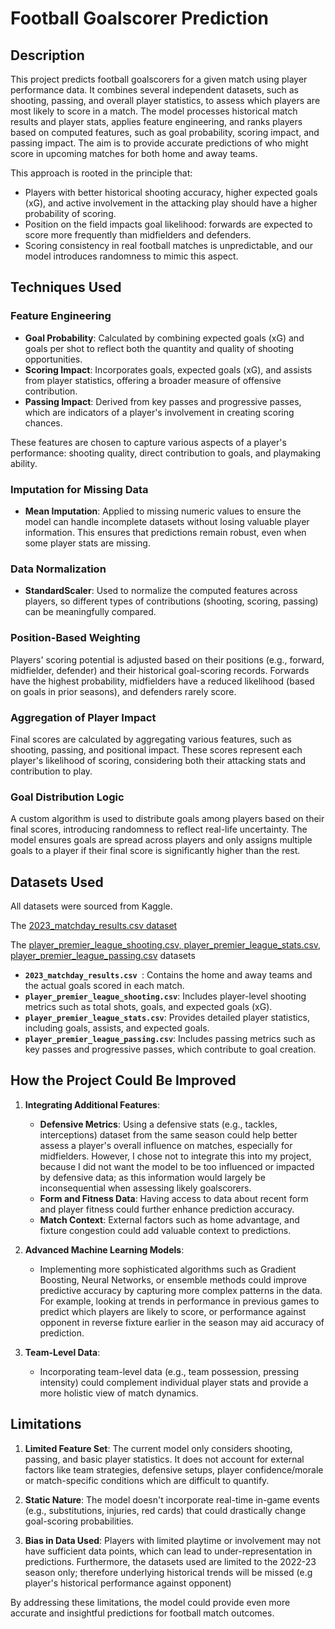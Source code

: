 # Football Goalscorer Prediction

## Description

This project predicts football goalscorers for a given match using player performance data. It combines several independent datasets, such as shooting, passing, and overall player statistics, to assess which players are most likely to score in a match. The model processes historical match results and player stats, applies feature engineering, and ranks players based on computed features, such as goal probability, scoring impact, and passing impact. The aim is to provide accurate predictions of who might score in upcoming matches for both home and away teams.

This approach is rooted in the principle that:
- Players with better historical shooting accuracy, higher expected goals (xG), and active involvement in the attacking play should have a higher probability of scoring.
- Position on the field impacts goal likelihood: forwards are expected to score more frequently than midfielders and defenders.
- Scoring consistency in real football matches is unpredictable, and our model introduces randomness to mimic this aspect.
  
## Techniques Used

### Feature Engineering
- **Goal Probability**: Calculated by combining expected goals (xG) and goals per shot to reflect both the quantity and quality of shooting opportunities.
- **Scoring Impact**: Incorporates goals, expected goals (xG), and assists from player statistics, offering a broader measure of offensive contribution.
- **Passing Impact**: Derived from key passes and progressive passes, which are indicators of a player's involvement in creating scoring chances.

These features are chosen to capture various aspects of a player's performance: shooting quality, direct contribution to goals, and playmaking ability.

### Imputation for Missing Data
- **Mean Imputation**: Applied to missing numeric values to ensure the model can handle incomplete datasets without losing valuable player information. This ensures that predictions remain robust, even when some player stats are missing.

### Data Normalization
- **StandardScaler**: Used to normalize the computed features across players, so different types of contributions (shooting, scoring, passing) can be meaningfully compared.

### Position-Based Weighting
Players' scoring potential is adjusted based on their positions (e.g., forward, midfielder, defender) and their historical goal-scoring records. Forwards have the highest probability, midfielders have a reduced likelihood (based on goals in prior seasons), and defenders rarely score.

### Aggregation of Player Impact
Final scores are calculated by aggregating various features, such as shooting, passing, and positional impact. These scores represent each player's likelihood of scoring, considering both their attacking stats and contribution to play.

### Goal Distribution Logic
A custom algorithm is used to distribute goals among players based on their final scores, introducing randomness to reflect real-life uncertainty. The model ensures goals are spread across players and only assigns multiple goals to a player if their final score is significantly higher than the rest.

## Datasets Used

All datasets were sourced from Kaggle. 

The [2023_matchday_results.csv dataset](https://www.kaggle.com/datasets/afnanurrahim/premier-league-2022-23)

The [player_premier_league_shooting.csv, player_premier_league_stats.csv, player_premier_league_passing.csv](https://www.kaggle.com/datasets/mechatronixs/english-premier-league-22-23-season-stats) datasets

- **`2023_matchday_results.csv `**: Contains the home and away teams and the actual goals scored in each match.
- **`player_premier_league_shooting.csv`**: Includes player-level shooting metrics such as total shots, goals, and expected goals (xG).
- **`player_premier_league_stats.csv`**: Provides detailed player statistics, including goals, assists, and expected goals.
- **`player_premier_league_passing.csv`**: Includes passing metrics such as key passes and progressive passes, which contribute to goal creation.

## How the Project Could Be Improved

1. **Integrating Additional Features**:
   - **Defensive Metrics**: Using a defensive stats (e.g., tackles, interceptions) dataset from the same season could help better assess a player's overall influence on matches, especially for midfielders. However, I chose not to integrate this into my project, because I did not want the model to be too influenced or impacted by defensive data; as this information would largely be inconsequential when assessing likely goalscorers. 
   - **Form and Fitness Data**: Having access to data about recent form and player fitness could further enhance prediction accuracy.
   - **Match Context**: External factors such as home advantage, and fixture congestion could add valuable context to predictions.

2. **Advanced Machine Learning Models**:
   - Implementing more sophisticated algorithms such as Gradient Boosting, Neural Networks, or ensemble methods could improve predictive accuracy by capturing more complex patterns in the data. For example, looking at trends in performance in previous games to predict which players are likely to score, or performance against opponent in reverse fixture earlier in the season may aid accuracy of prediction. 

3. **Team-Level Data**:
   - Incorporating team-level data (e.g., team possession, pressing intensity) could complement individual player stats and provide a more holistic view of match dynamics.

## Limitations

1. **Limited Feature Set**: The current model only considers shooting, passing, and basic player statistics. It does not account for external factors like team strategies, defensive setups, player confidence/morale or match-specific conditions which are difficult to quantify.
   
2. **Static Nature**: The model doesn't incorporate real-time in-game events (e.g., substitutions, injuries, red cards) that could drastically change goal-scoring probabilities.

3. **Bias in Data Used**: Players with limited playtime or involvement may not have sufficient data points, which can lead to under-representation in predictions. Furthermore, the datasets used are limited to the 2022-23 season only; therefore underlying historical trends will be missed (e.g player's historical performance against opponent)

By addressing these limitations, the model could provide even more accurate and insightful predictions for football match outcomes.
